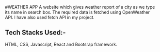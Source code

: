 #WEATHER APP
A website which gives weather report of a city as we type its name in search box. The required data is fetched using OpenWeather API. I have also used fetch API in my project.

## Tech Stacks Used:-
HTML, CSS, Javascript, React and Bootsrap framework.
